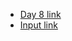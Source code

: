 - [Day 8 link](https://adventofcode.com/2021/day/8)
- [Input link](https://adventofcode.com/2021/day/8/input)

